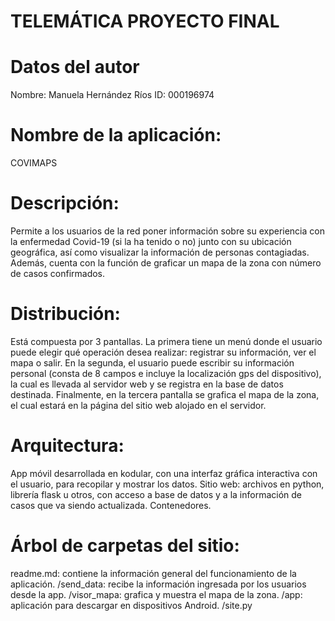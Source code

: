 # TELEMÁTICA PROYECTO FINAL

# Datos del autor
Nombre: Manuela Hernández Ríos
ID: 000196974
# Nombre de la aplicación:
COVIMAPS
# Descripción:
Permite a los usuarios de la red poner información sobre su experiencia con la enfermedad Covid-19 (si la ha tenido o no) junto con su ubicación geográfica, así como visualizar la información de personas contagiadas. Además, cuenta con la función de graficar un mapa de la zona con número de casos confirmados. 
# Distribución:
Está compuesta por 3 pantallas. La primera tiene un menú donde el usuario puede elegir qué operación desea realizar: registrar su información, ver el mapa o salir. En la segunda, el usuario puede escribir su información personal (consta de 8 campos e incluye la localización gps del dispositivo), la cual es llevada al servidor web y se registra en la base de datos destinada. Finalmente, en la tercera pantalla se grafica el mapa de la zona, el cual estará en la página del sitio web alojado en el servidor. 
# Arquitectura:
App móvil desarrollada en kodular, con una interfaz gráfica interactiva con el usuario, para recopilar y mostrar los datos.
Sitio web: archivos en python, librería flask u otros, con acceso a base de datos y a la información de casos que va siendo actualizada.
Contenedores. 
# Árbol de carpetas del sitio:
readme.md: contiene la información general del funcionamiento de la aplicación.
/send_data: recibe la información ingresada por los usuarios desde la app.
/visor_mapa: grafica y muestra el mapa de la zona.
/app: aplicación para descargar en dispositivos Android.
/site.py
